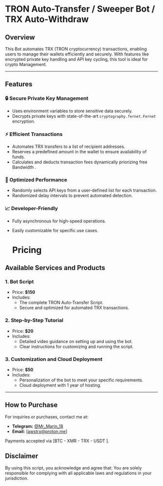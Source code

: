 # TRON Auto-Transfer / Sweeper Bot / TRX Auto-Withdraw 

## Overview
This Bot automates TRX (TRON cryptocurrency) transactions, enabling users to manage their wallets efficiently and securely. 
With features like encrypted private key handling and API key cycling, this tool is ideal for crypto Management.

---

## Features

### 🔒 Secure Private Key Management
- Uses environment variables to store sensitive data securely.
- Decrypts private keys with state-of-the-art `cryptography.fernet.Fernet` encryption.

### ⚡ Efficient Transactions
- Automates TRX transfers to a list of recipient addresses.
- Reserves a predefined amount in the wallet to ensure availability of funds.
- Calculates and deducts transaction fees dynamically priorizing free Bandwidth  .

### 🎯 Optimized Performance
- Randomly selects API keys from a user-defined list for each transaction.
- Randomized delay intervals to prevent automated detection.

### 📈 Developer-Friendly
- Fully asynchronous for high-speed operations.
- Easily customizable for specific use cases.

  # Pricing

## Available Services and Products

### 1. **Bot Script**
- Price: **$150**
- Includes:
  - The complete TRON Auto-Transfer Script.
  - Secure and optimized for automated TRX transactions.

### 2. **Step-by-Step Tutorial**
- Price: **$20**
- Includes:
  - Detailed video guidance on setting up and using the bot.
  - Clear instructions for customizing and running the script.

### 3. **Customization and Cloud Deployment**
- Price: **$50**
- Includes:
  - Personalization of the bot to meet your specific requirements.
  - Cloud deployment with 1 year of hosting.

---

## How to Purchase
For inquiries or purchases, contact me at:
- **Telegram:** [@Mr_Marin_18](https://t.me/Mr_Marin_18)
- **Email:** [awstrx@proton.me]

Payments accepted via [BTC - XMR - TRX - USDT ].


## Disclaimer
 By using this script, you acknowledge and agree that: You are solely responsible for complying with all applicable laws and regulations in your jurisdiction.

 

